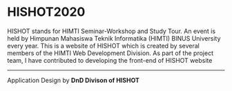 # HISHOT2020
HISHOT stands for HIMTI Seminar-Workshop and Study Tour. An event is held by Himpunan Mahasiswa Teknik Informatika (HIMTI) BINUS University every year. This is a website of HISHOT which is created by several members of the HIMTI Web Development Division. As part of the project team, I have contributed to developing the front-end of HISHOT website

***
Application Design by **DnD Divison of HISHOT**
